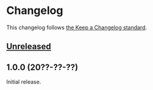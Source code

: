 # Changelog

This changelog follows [the Keep a Changelog standard](https://keepachangelog.com).


## [Unreleased](https://github.com/blade-organization/blade-heroicons/compare/1.0.0...main)


## 1.0.0 (20??-??-??)

Initial release.
